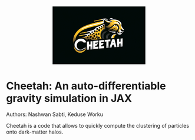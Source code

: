 <p align="center">
  <img src="Cheetah_logo.png" alt="Cheetah Logo" width="50%" />
</p>

# Cheetah: An auto-differentiable gravity simulation in JAX

Authors: Nashwan Sabti, Keduse Worku

Cheetah is a code that allows to quickly compute the clustering of particles onto dark-matter halos.
